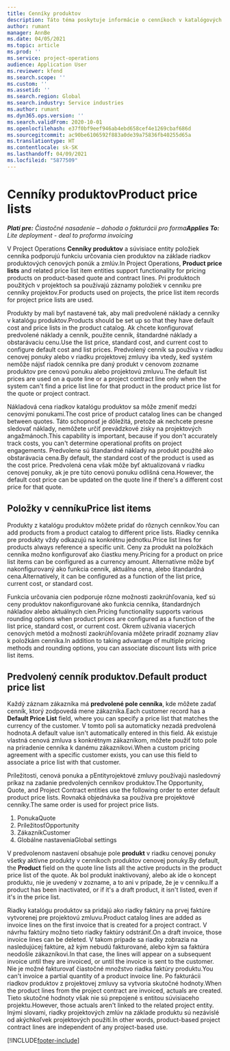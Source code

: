 ```yaml
---
title: Cenníky produktov
description: Táto téma poskytuje informácie o cenníkoch v katalógových cenách používaných pre projektové cenové ponuky a zmluvy.
author: rumant
manager: AnnBe
ms.date: 04/05/2021
ms.topic: article
ms.prod: ''
ms.service: project-operations
audience: Application User
ms.reviewer: kfend
ms.search.scope: ''
ms.custom: ''
ms.assetid: ''
ms.search.region: Global
ms.search.industry: Service industries
ms.author: rumant
ms.dyn365.ops.version: ''
ms.search.validFrom: 2020-10-01
ms.openlocfilehash: e37f0bf9eef946ab4ebd658cef4e1269cbaf686d
ms.sourcegitcommit: ac90be6106592f883a0de39a75836fb40255d65a
ms.translationtype: HT
ms.contentlocale: sk-SK
ms.lasthandoff: 04/09/2021
ms.locfileid: "5877509"
---
```

# <a name="product-price-lists"></a><span data-ttu-id="d4eb8-103">Cenníky produktov</span><span class="sxs-lookup"><span data-stu-id="d4eb8-103">Product price lists</span></span>

<span data-ttu-id="d4eb8-104">_**Platí pre:** Čiastočné nasadenie – dohoda o fakturácii pro forma_</span><span class="sxs-lookup"><span data-stu-id="d4eb8-104">_**Applies To:** Lite deployment - deal to proforma invoicing_</span></span>

 <span data-ttu-id="d4eb8-105">V Project Operations **Cenníky produktov** a súvisiace entity položiek cenníka podporujú funkciu určovania cien produktov na základe riadkov produktových cenových ponúk a zmlúv.</span><span class="sxs-lookup"><span data-stu-id="d4eb8-105">In Project Operations, **Product price lists** and related price list item entities support functionality for pricing products on product-based quote and contract lines.</span></span> <span data-ttu-id="d4eb8-106">Pri produktoch použitých v projektoch sa používajú záznamy položiek v cenníku pre cenníky projektov.</span><span class="sxs-lookup"><span data-stu-id="d4eb8-106">For products used on projects, the price list item records for project price lists are used.</span></span> 

<span data-ttu-id="d4eb8-107">Produkty by mali byť nastavené tak, aby mali predvolené náklady a cenníky v katalógu produktov.</span><span class="sxs-lookup"><span data-stu-id="d4eb8-107">Products should be set up so that they have default cost and price lists in the product catalog.</span></span> <span data-ttu-id="d4eb8-108">Ak chcete konfigurovať predvolené náklady a cenník, použite cenník, štandardné náklady a obstarávaciu cenu.</span><span class="sxs-lookup"><span data-stu-id="d4eb8-108">Use the list price, standard cost, and current cost to configure default cost and list prices.</span></span> <span data-ttu-id="d4eb8-109">Predvolený cenník sa používa v riadku cenovej ponuky alebo v riadku projektovej zmluvy iba vtedy, keď systém nemôže nájsť riadok cenníka pre daný produkt v cenovom zozname produktov pre cenovú ponuku alebo projektovú zmluvu.</span><span class="sxs-lookup"><span data-stu-id="d4eb8-109">The default list prices are used on a quote line or a project contract line only when the system can't find a price list line for that product in the product price list for the quote or project contract.</span></span>

<span data-ttu-id="d4eb8-110">Nákladová cena riadkov katalógu produktov sa môže zmeniť medzi cenovými ponukami.</span><span class="sxs-lookup"><span data-stu-id="d4eb8-110">The cost price of product catalog lines can be changed between quotes.</span></span> <span data-ttu-id="d4eb8-111">Táto schopnosť je dôležitá, pretože ak nechcete presne sledovať náklady, nemôžete určiť prevádzkové zisky na projektových angažmánoch.</span><span class="sxs-lookup"><span data-stu-id="d4eb8-111">This capability is important, because if you don't accurately track costs, you can't determine operational profits on project engagements.</span></span> <span data-ttu-id="d4eb8-112">Predvolene sú štandardné náklady na produkt použíté ako obstarávacia cena.</span><span class="sxs-lookup"><span data-stu-id="d4eb8-112">By default, the standard cost of the product is used as the cost price.</span></span> <span data-ttu-id="d4eb8-113">Predvolená cena však môže byť aktualizovaná v riadku cenovej ponuky, ak je pre túto cenovú ponuku odlišná cena.</span><span class="sxs-lookup"><span data-stu-id="d4eb8-113">However, the default cost price can be updated on the quote line if there's a different cost price for that quote.</span></span>

## <a name="price-list-items"></a><span data-ttu-id="d4eb8-114">Položky v cenníku</span><span class="sxs-lookup"><span data-stu-id="d4eb8-114">Price list items</span></span>

<span data-ttu-id="d4eb8-115">Produkty z katalógu produktov môžete pridať do rôznych cenníkov.</span><span class="sxs-lookup"><span data-stu-id="d4eb8-115">You can add products from a product catalog to different price lists.</span></span> <span data-ttu-id="d4eb8-116">Riadky cenníka pre produkty vždy odkazujú na konkrétnu jednotku.</span><span class="sxs-lookup"><span data-stu-id="d4eb8-116">Price list lines for products always reference a specific unit.</span></span> <span data-ttu-id="d4eb8-117">Ceny za produkt na položkách cenníka možno konfigurovať ako čiastku meny.</span><span class="sxs-lookup"><span data-stu-id="d4eb8-117">Pricing for a product on price list items can be configured as a currency amount.</span></span> <span data-ttu-id="d4eb8-118">Alternatívne môže byť nakonfigurovaný ako funkcia cenník, aktuálna cena, alebo štandardná cena.</span><span class="sxs-lookup"><span data-stu-id="d4eb8-118">Alternatively, it can be configured as a function of the list price, current cost, or standard cost.</span></span>

<span data-ttu-id="d4eb8-119">Funkcia určovania cien podporuje rôzne možnosti zaokrúhľovania, keď sú ceny produktov nakonfigurované ako funkcia cenníka, štandardných nákladov alebo aktuálnych cien.</span><span class="sxs-lookup"><span data-stu-id="d4eb8-119">Pricing functionality supports various rounding options when product prices are configured as a function of the list price, standard cost, or current cost.</span></span> <span data-ttu-id="d4eb8-120">Okrem užívania viacerých cenových metód a možností zaokrúhľovania môžete priradiť zoznamy zliav k položkám cenníka.</span><span class="sxs-lookup"><span data-stu-id="d4eb8-120">In addition to taking advantage of multiple pricing methods and rounding options, you can associate discount lists with price list items.</span></span> 

 
## <a name="default-product-price-list"></a><span data-ttu-id="d4eb8-121">Predvolený cenník produktov.</span><span class="sxs-lookup"><span data-stu-id="d4eb8-121">Default product price list</span></span>
<span data-ttu-id="d4eb8-122">Každý záznam zákazníka má **predvolené pole cenníka**, kde môžete zadať cenník, ktorý zodpovedá mene zákazníka.</span><span class="sxs-lookup"><span data-stu-id="d4eb8-122">Each customer record has a **Default Price List** field, where you can specify a price list that matches the currency of the customer.</span></span> <span data-ttu-id="d4eb8-123">V tomto poli sa automaticky nezadá predvolená hodnota.</span><span class="sxs-lookup"><span data-stu-id="d4eb8-123">A default value isn't automatically entered in this field.</span></span> <span data-ttu-id="d4eb8-124">Ak existuje vlastná cenová zmluva s konkrétnym zákazníkom, môžete použiť toto pole na priradenie cenníka k danému zákazníkovi.</span><span class="sxs-lookup"><span data-stu-id="d4eb8-124">When a custom pricing agreement with a specific customer exists, you can use this field to associate a price list with that customer.</span></span>

<span data-ttu-id="d4eb8-125">Príležitosti, cenová ponuka a pEntityrojektové zmluvy používajú nasledovný príkaz na zadanie predvolených cenníkov produktov.</span><span class="sxs-lookup"><span data-stu-id="d4eb8-125">The Opportunity, Quote, and Project Contract entities use the following order to enter default product price lists.</span></span> <span data-ttu-id="d4eb8-126">Rovnaká objednávka sa používa pre projektové cenníky.</span><span class="sxs-lookup"><span data-stu-id="d4eb8-126">The same order is used for project price lists.</span></span>

1.  <span data-ttu-id="d4eb8-127">Ponuka</span><span class="sxs-lookup"><span data-stu-id="d4eb8-127">Quote</span></span>
2.  <span data-ttu-id="d4eb8-128">Príležitosť</span><span class="sxs-lookup"><span data-stu-id="d4eb8-128">Opportunity</span></span>
3.  <span data-ttu-id="d4eb8-129">Zákazník</span><span class="sxs-lookup"><span data-stu-id="d4eb8-129">Customer</span></span>
4.  <span data-ttu-id="d4eb8-130">Globálne nastavenia</span><span class="sxs-lookup"><span data-stu-id="d4eb8-130">Global settings</span></span> 

<span data-ttu-id="d4eb8-131">V predvolenom nastavení obsahuje pole **produkt** v riadku cenovej ponuky všetky aktívne produkty v cenníkoch produktov cenovej ponuky.</span><span class="sxs-lookup"><span data-stu-id="d4eb8-131">By default, the **Product** field on the quote line lists all the active products in the product price list of the quote.</span></span> <span data-ttu-id="d4eb8-132">Ak bol produkt inaktivovaný, alebo ak ide o koncept produktu, nie je uvedený v zozname, a to ani v prípade, že je v cenníku.</span><span class="sxs-lookup"><span data-stu-id="d4eb8-132">If a product has been inactivated, or if it's a draft product, it isn't listed, even if it's in the price list.</span></span> 

<span data-ttu-id="d4eb8-133">Riadky katalógu produktov sa pridajú ako riadky faktúry na prvej faktúre vytvorenej pre projektovú zmluvu.</span><span class="sxs-lookup"><span data-stu-id="d4eb8-133">Product catalog lines are added as invoice lines on the first invoice that is created for a project contract.</span></span> <span data-ttu-id="d4eb8-134">V návrhu faktúry možno tieto riadky faktúry odstrániť.</span><span class="sxs-lookup"><span data-stu-id="d4eb8-134">On a draft invoice, those invoice lines can be deleted.</span></span> <span data-ttu-id="d4eb8-135">V takom prípade sa riadky zobrazia na nasledujúcej faktúre, až kým nebudú fakturované, alebo kým sa faktúra neodošle zákazníkovi.</span><span class="sxs-lookup"><span data-stu-id="d4eb8-135">In that case, the lines will appear on a subsequent invoice until they are invoiced, or until the invoice is sent to the customer.</span></span> <span data-ttu-id="d4eb8-136">Nie je možné fakturovať čiastočné množstvo riadka faktúry produktu.</span><span class="sxs-lookup"><span data-stu-id="d4eb8-136">You can't invoice a partial quantity of a product invoice line.</span></span> <span data-ttu-id="d4eb8-137">Po fakturácii riadkov produktov z projektovej zmluvy sa vytvoria skutočné hodnoty.</span><span class="sxs-lookup"><span data-stu-id="d4eb8-137">When the product lines from the project contract are invoiced, actuals are created.</span></span> <span data-ttu-id="d4eb8-138">Tieto skutočné hodnoty však nie sú prepojené s entitou súvisiaceho projektu.</span><span class="sxs-lookup"><span data-stu-id="d4eb8-138">However, those actuals aren't linked to the related project entity.</span></span> <span data-ttu-id="d4eb8-139">Inými slovami, riadky projektových zmlúv na základe produktu sú nezávislé od akýchkoľvek projektových použití.</span><span class="sxs-lookup"><span data-stu-id="d4eb8-139">In other words, product-based project contract lines are independent of any project-based use.</span></span> 


[!INCLUDE[footer-include](../includes/footer-banner.md)]
